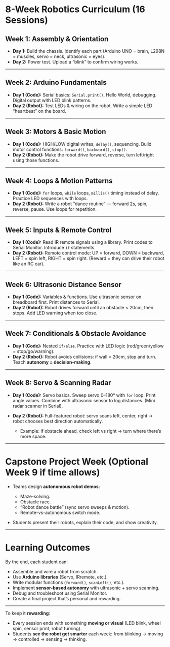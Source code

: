 # 8-Week Robotics Curriculum (16 Sessions)

## Week 1: Assembly & Orientation

* **Day 1:** Build the chassis. Identify each part (Arduino UNO = brain, L298N = muscles, servo = neck, ultrasonic = eyes).
* **Day 2:** Power test. Upload a “blink” to confirm wiring works.

---

## Week 2: Arduino Fundamentals

* **Day 1 (Code):** Serial basics: `Serial.print()`, Hello World, debugging. Digital output with LED blink patterns.
* **Day 2 (Robot):** Test LEDs & wiring on the robot. Write a simple LED “heartbeat” on the board.

---

## Week 3: Motors & Basic Motion

* **Day 1 (Code):** HIGH/LOW digital writes, `delay()`, sequencing. Build motor control functions: `forward()`, `backward()`, `stop()`.
* **Day 2 (Robot):** Make the robot drive forward, reverse, turn left/right using those functions.

---

## Week 4: Loops & Motion Patterns

* **Day 1 (Code):** `for` loops, `while` loops, `millis()` timing instead of delay. Practice LED sequences with loops.
* **Day 2 (Robot):** Write a robot “dance routine” — forward 2s, spin, reverse, pause. Use loops for repetition.

---

## Week 5: Inputs & Remote Control

* **Day 1 (Code):** Read IR remote signals using a library. Print codes to Serial Monitor. Introduce `if` statements.
* **Day 2 (Robot):** Remote control mode: UP = forward, DOWN = backward, LEFT = spin left, RIGHT = spin right. (Reward = they can drive their robot like an RC car).

---

## Week 6: Ultrasonic Distance Sensor

* **Day 1 (Code):** Variables & functions. Use ultrasonic sensor on breadboard first. Print distances to Serial.
* **Day 2 (Robot):** Robot drives forward until an obstacle < 20cm, then stops. Add LED warning when too close.

---

## Week 7: Conditionals & Obstacle Avoidance

* **Day 1 (Code):** Nested `if/else`. Practice with LED logic (red/green/yellow = stop/go/warning).
* **Day 2 (Robot):** Robot avoids collisions: if wall < 20cm, stop and turn. Teach **autonomy = decision-making**.

---

## Week 8: Servo & Scanning Radar

* **Day 1 (Code):** Servo basics. Sweep servo 0–180° with `for` loop. Print angle values. Combine with ultrasonic sensor to log distances. (Mini radar scanner in Serial).
* **Day 2 (Robot):** Full-featured robot: servo scans left, center, right → robot chooses best direction automatically.

  * Example: if obstacle ahead, check left vs right → turn where there’s more space.

---

# Capstone Project Week (Optional Week 9 if time allows)

* Teams design **autonomous robot demos**:

  * Maze-solving.
  * Obstacle race.
  * “Robot dance battle” (sync servo sweeps & motion).
  * Remote-vs-autonomous switch mode.
* Students present their robots, explain their code, and show creativity.

---

# Learning Outcomes

By the end, each student can:

* Assemble and wire a robot from scratch.
* Use **Arduino libraries** (Servo, IRremote, etc.).
* Write modular functions (`forward()`, `scanLeft()`, etc.).
* Implement **sensor-based autonomy** with ultrasonic + servo scanning.
* Debug and troubleshoot using Serial Monitor.
* Create a final project that’s personal and rewarding.

---

To keep it **rewarding**:

* Every session ends with something **moving or visual** (LED blink, wheel spin, sensor print, robot turning).
* Students **see the robot get smarter** each week: from blinking → moving → controlled → sensing → thinking.

